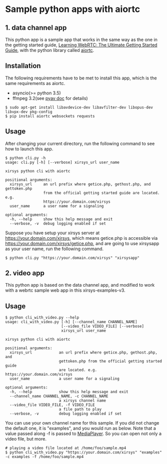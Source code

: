 # Sample python apps with aiortc

## 1. data channel app

This python app is a sample app that works in the same way as the one in the getting started guide, [Learning WebRTC: The Ultimate Getting Started Guide](https://www.xirsys.com/developers/Learning_WebRTC_Starter_Guide.pdf), with the python library called [aiortc](https://github.com/aiortc/aiortc).

## Installation

The following requirements have to be met to install this app, which is the same requirements as aiortc.

* asyncio(>= python 3.5)
* ffmpeg 3.2(see [pyav doc](https://docs.mikeboers.com/pyav/develop/installation.html) for details)

```
$ sudo apt-get install libavdevice-dev libavfilter-dev libopus-dev libvpx-dev pkg-config
$ pip install aiortc websockets requests
```

## Usage

After changing your current directory, run the following command to see how to launch this app.

```
$ python cli.py -h
usage: cli.py [-h] [--verbose] xirsys_url user_name

xirsys python cli with aiortc

positional arguments:
  xirsys_url     an url prefix where getice.php, gethost.php, and gettoken.php
                 from the official getting started guide are located. e.g.
                 https://your.domain.com/xirsys
  user_name      a user name for a signaling

optional arguments:
  -h, --help     show this help message and exit
  --verbose, -v  debug logging enabled if set
```

Suppose you have setup your xirsys server at https://your.domain.com/xirsys, which means getice.php is accessible via https://your.domain.com/xirsys/getice.php, and are going to use xirsysapp as your user name, run the following command.

```
$ python cli.py "https://your.domain.com/xirsys" "xirsysapp"
```

## 2. video app

This python app is based on the data channel app, and modified to work with a webrtc sample web app in this xirsys-examples-v3.

## Usage

```
$ python cli_with_video.py --help
usage: cli_with_video.py [-h] [--channel_name CHANNEL_NAME]
                         [--video_file VIDEO_FILE] [--verbose]
                         xirsys_url user_name

xirsys python cli with aiortc

positional arguments:
  xirsys_url            an url prefix where getice.php, gethost.php, and
                        gettoken.php from the official getting started guide
                        are located. e.g. https://your.domain.com/xirsys
  user_name             a user name for a signaling

optional arguments:
  -h, --help            show this help message and exit
  --channel_name CHANNEL_NAME, -c CHANNEL_NAME
                        a xirsys channel name
  --video_file VIDEO_FILE, -f VIDEO_FILE
                        a file path to play
  --verbose, -v         debug logging enabled if set
```

You can use your own channel name for this sample. If you did not change the default one, it is "examples", and you would run as below. Note that a value passed along -f is passed to [MediaPlayer](https://github.com/aiortc/aiortc/blob/master/aiortc/contrib/media.py). So you can open not only a video file, but more. 

```
# playing a video file located at /home/foo/sample.mp4
$ python cli_with_video.py "https://your.domain.com/xirsys" "examples" -c examples -f /home/foo/sample.mp4
```

